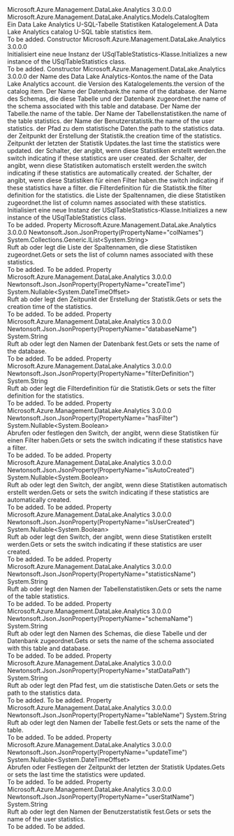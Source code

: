 <Type Name="USqlTableStatistics" FullName="Microsoft.Azure.Management.DataLake.Analytics.Models.USqlTableStatistics">
  <TypeSignature Language="C#" Value="public class USqlTableStatistics : Microsoft.Azure.Management.DataLake.Analytics.Models.CatalogItem" />
  <TypeSignature Language="ILAsm" Value=".class public auto ansi beforefieldinit USqlTableStatistics extends Microsoft.Azure.Management.DataLake.Analytics.Models.CatalogItem" />
  <TypeSignature Language="DocId" Value="T:Microsoft.Azure.Management.DataLake.Analytics.Models.USqlTableStatistics" />
  <TypeSignature Language="VB.NET" Value="Public Class USqlTableStatistics&#xA;Inherits CatalogItem" />
  <TypeSignature Language="F#" Value="type USqlTableStatistics = class&#xA;    inherit CatalogItem" />
  <AssemblyInfo>
    <AssemblyName>Microsoft.Azure.Management.DataLake.Analytics</AssemblyName>
    <AssemblyVersion>3.0.0.0</AssemblyVersion>
  </AssemblyInfo>
  <Base>
    <BaseTypeName>Microsoft.Azure.Management.DataLake.Analytics.Models.CatalogItem</BaseTypeName>
  </Base>
  <Interfaces />
  <Docs>
    <summary>
            <span data-ttu-id="00d2b-101">Ein Data Lake Analytics U-SQL-Tabelle Statistiken Katalogelement.</span><span class="sxs-lookup"><span data-stu-id="00d2b-101">A Data Lake Analytics catalog U-SQL table statistics item.</span></span>
            </summary>
    <remarks>To be added.</remarks>
  </Docs>
  <Members>
    <Member MemberName=".ctor">
      <MemberSignature Language="C#" Value="public USqlTableStatistics ();" />
      <MemberSignature Language="ILAsm" Value=".method public hidebysig specialname rtspecialname instance void .ctor() cil managed" />
      <MemberSignature Language="DocId" Value="M:Microsoft.Azure.Management.DataLake.Analytics.Models.USqlTableStatistics.#ctor" />
      <MemberSignature Language="VB.NET" Value="Public Sub New ()" />
      <MemberType>Constructor</MemberType>
      <AssemblyInfo>
        <AssemblyName>Microsoft.Azure.Management.DataLake.Analytics</AssemblyName>
        <AssemblyVersion>3.0.0.0</AssemblyVersion>
      </AssemblyInfo>
      <Parameters />
      <Docs>
        <summary>
            <span data-ttu-id="00d2b-102">Initialisiert eine neue Instanz der USqlTableStatistics-Klasse.</span><span class="sxs-lookup"><span data-stu-id="00d2b-102">Initializes a new instance of the USqlTableStatistics class.</span></span>
            </summary>
        <remarks>To be added.</remarks>
      </Docs>
    </Member>
    <Member MemberName=".ctor">
      <MemberSignature Language="C#" Value="public USqlTableStatistics (string computeAccountName = null, Nullable&lt;Guid&gt; version = null, string databaseName = null, string schemaName = null, string tableName = null, string name = null, string userStatName = null, string statDataPath = null, Nullable&lt;DateTimeOffset&gt; createTime = null, Nullable&lt;DateTimeOffset&gt; updateTime = null, Nullable&lt;bool&gt; isUserCreated = null, Nullable&lt;bool&gt; isAutoCreated = null, Nullable&lt;bool&gt; hasFilter = null, string filterDefinition = null, System.Collections.Generic.IList&lt;string&gt; colNames = null);" />
      <MemberSignature Language="ILAsm" Value=".method public hidebysig specialname rtspecialname instance void .ctor(string computeAccountName, valuetype System.Nullable`1&lt;valuetype System.Guid&gt; version, string databaseName, string schemaName, string tableName, string name, string userStatName, string statDataPath, valuetype System.Nullable`1&lt;valuetype System.DateTimeOffset&gt; createTime, valuetype System.Nullable`1&lt;valuetype System.DateTimeOffset&gt; updateTime, valuetype System.Nullable`1&lt;bool&gt; isUserCreated, valuetype System.Nullable`1&lt;bool&gt; isAutoCreated, valuetype System.Nullable`1&lt;bool&gt; hasFilter, string filterDefinition, class System.Collections.Generic.IList`1&lt;string&gt; colNames) cil managed" />
      <MemberSignature Language="DocId" Value="M:Microsoft.Azure.Management.DataLake.Analytics.Models.USqlTableStatistics.#ctor(System.String,System.Nullable{System.Guid},System.String,System.String,System.String,System.String,System.String,System.String,System.Nullable{System.DateTimeOffset},System.Nullable{System.DateTimeOffset},System.Nullable{System.Boolean},System.Nullable{System.Boolean},System.Nullable{System.Boolean},System.String,System.Collections.Generic.IList{System.String})" />
      <MemberSignature Language="VB.NET" Value="Public Sub New (Optional computeAccountName As String = null, Optional version As Nullable(Of Guid) = null, Optional databaseName As String = null, Optional schemaName As String = null, Optional tableName As String = null, Optional name As String = null, Optional userStatName As String = null, Optional statDataPath As String = null, Optional createTime As Nullable(Of DateTimeOffset) = null, Optional updateTime As Nullable(Of DateTimeOffset) = null, Optional isUserCreated As Nullable(Of Boolean) = null, Optional isAutoCreated As Nullable(Of Boolean) = null, Optional hasFilter As Nullable(Of Boolean) = null, Optional filterDefinition As String = null, Optional colNames As IList(Of String) = null)" />
      <MemberSignature Language="F#" Value="new Microsoft.Azure.Management.DataLake.Analytics.Models.USqlTableStatistics : string * Nullable&lt;Guid&gt; * string * string * string * string * string * string * Nullable&lt;DateTimeOffset&gt; * Nullable&lt;DateTimeOffset&gt; * Nullable&lt;bool&gt; * Nullable&lt;bool&gt; * Nullable&lt;bool&gt; * string * System.Collections.Generic.IList&lt;string&gt; -&gt; Microsoft.Azure.Management.DataLake.Analytics.Models.USqlTableStatistics" Usage="new Microsoft.Azure.Management.DataLake.Analytics.Models.USqlTableStatistics (computeAccountName, version, databaseName, schemaName, tableName, name, userStatName, statDataPath, createTime, updateTime, isUserCreated, isAutoCreated, hasFilter, filterDefinition, colNames)" />
      <MemberType>Constructor</MemberType>
      <AssemblyInfo>
        <AssemblyName>Microsoft.Azure.Management.DataLake.Analytics</AssemblyName>
        <AssemblyVersion>3.0.0.0</AssemblyVersion>
      </AssemblyInfo>
      <Parameters>
        <Parameter Name="computeAccountName" Type="System.String" />
        <Parameter Name="version" Type="System.Nullable&lt;System.Guid&gt;" />
        <Parameter Name="databaseName" Type="System.String" />
        <Parameter Name="schemaName" Type="System.String" />
        <Parameter Name="tableName" Type="System.String" />
        <Parameter Name="name" Type="System.String" />
        <Parameter Name="userStatName" Type="System.String" />
        <Parameter Name="statDataPath" Type="System.String" />
        <Parameter Name="createTime" Type="System.Nullable&lt;System.DateTimeOffset&gt;" />
        <Parameter Name="updateTime" Type="System.Nullable&lt;System.DateTimeOffset&gt;" />
        <Parameter Name="isUserCreated" Type="System.Nullable&lt;System.Boolean&gt;" />
        <Parameter Name="isAutoCreated" Type="System.Nullable&lt;System.Boolean&gt;" />
        <Parameter Name="hasFilter" Type="System.Nullable&lt;System.Boolean&gt;" />
        <Parameter Name="filterDefinition" Type="System.String" />
        <Parameter Name="colNames" Type="System.Collections.Generic.IList&lt;System.String&gt;" />
      </Parameters>
      <Docs>
        <param name="computeAccountName"><span data-ttu-id="00d2b-103">der Name des Data Lake Analytics-Kontos.</span><span class="sxs-lookup"><span data-stu-id="00d2b-103">the name of the Data Lake Analytics account.</span></span></param>
        <param name="version"><span data-ttu-id="00d2b-104">die Version des Katalogelements.</span><span class="sxs-lookup"><span data-stu-id="00d2b-104">the version of the catalog item.</span></span></param>
        <param name="databaseName"><span data-ttu-id="00d2b-105">Der Name der Datenbank.</span><span class="sxs-lookup"><span data-stu-id="00d2b-105">the name of the database.</span></span></param>
        <param name="schemaName"><span data-ttu-id="00d2b-106">der Name des Schemas, die diese Tabelle und der Datenbank zugeordnet.</span><span class="sxs-lookup"><span data-stu-id="00d2b-106">the name of the schema associated with this table and database.</span></span></param>
        <param name="tableName"><span data-ttu-id="00d2b-107">Der Name der Tabelle.</span><span class="sxs-lookup"><span data-stu-id="00d2b-107">the name of the table.</span></span></param>
        <param name="name"><span data-ttu-id="00d2b-108">Der Name der Tabellenstatistiken.</span><span class="sxs-lookup"><span data-stu-id="00d2b-108">the name of the table statistics.</span></span></param>
        <param name="userStatName"><span data-ttu-id="00d2b-109">der Name der Benutzerstatistik.</span><span class="sxs-lookup"><span data-stu-id="00d2b-109">the name of the user statistics.</span></span></param>
        <param name="statDataPath"><span data-ttu-id="00d2b-110">der Pfad zu dem statistische Daten.</span><span class="sxs-lookup"><span data-stu-id="00d2b-110">the path to the statistics data.</span></span></param>
        <param name="createTime"><span data-ttu-id="00d2b-111">der Zeitpunkt der Erstellung der Statistik.</span><span class="sxs-lookup"><span data-stu-id="00d2b-111">the creation time of the statistics.</span></span></param>
        <param name="updateTime"><span data-ttu-id="00d2b-112">Zeitpunkt der letzten der Statistik Updates.</span><span class="sxs-lookup"><span data-stu-id="00d2b-112">the last time the statistics were updated.</span></span></param>
        <param name="isUserCreated"><span data-ttu-id="00d2b-113">der Schalter, der angibt, wenn diese Statistiken erstellt werden.</span><span class="sxs-lookup"><span data-stu-id="00d2b-113">the switch indicating if these statistics are user created.</span></span></param>
        <param name="isAutoCreated"><span data-ttu-id="00d2b-114">der Schalter, der angibt, wenn diese Statistiken automatisch erstellt werden.</span><span class="sxs-lookup"><span data-stu-id="00d2b-114">the switch indicating if these statistics are automatically created.</span></span></param>
        <param name="hasFilter"><span data-ttu-id="00d2b-115">der Schalter, der angibt, wenn diese Statistiken für einen Filter haben.</span><span class="sxs-lookup"><span data-stu-id="00d2b-115">the switch indicating if these statistics have a filter.</span></span></param>
        <param name="filterDefinition"><span data-ttu-id="00d2b-116">die Filterdefinition für die Statistik.</span><span class="sxs-lookup"><span data-stu-id="00d2b-116">the filter definition for the statistics.</span></span></param>
        <param name="colNames"><span data-ttu-id="00d2b-117">die Liste der Spaltennamen, die diese Statistiken zugeordnet.</span><span class="sxs-lookup"><span data-stu-id="00d2b-117">the list of column names associated with these statistics.</span></span></param>
        <summary>
            <span data-ttu-id="00d2b-118">Initialisiert eine neue Instanz der USqlTableStatistics-Klasse.</span><span class="sxs-lookup"><span data-stu-id="00d2b-118">Initializes a new instance of the USqlTableStatistics class.</span></span>
            </summary>
        <remarks>To be added.</remarks>
      </Docs>
    </Member>
    <Member MemberName="ColNames">
      <MemberSignature Language="C#" Value="public System.Collections.Generic.IList&lt;string&gt; ColNames { get; set; }" />
      <MemberSignature Language="ILAsm" Value=".property instance class System.Collections.Generic.IList`1&lt;string&gt; ColNames" />
      <MemberSignature Language="DocId" Value="P:Microsoft.Azure.Management.DataLake.Analytics.Models.USqlTableStatistics.ColNames" />
      <MemberSignature Language="VB.NET" Value="Public Property ColNames As IList(Of String)" />
      <MemberSignature Language="F#" Value="member this.ColNames : System.Collections.Generic.IList&lt;string&gt; with get, set" Usage="Microsoft.Azure.Management.DataLake.Analytics.Models.USqlTableStatistics.ColNames" />
      <MemberType>Property</MemberType>
      <AssemblyInfo>
        <AssemblyName>Microsoft.Azure.Management.DataLake.Analytics</AssemblyName>
        <AssemblyVersion>3.0.0.0</AssemblyVersion>
      </AssemblyInfo>
      <Attributes>
        <Attribute>
          <AttributeName>Newtonsoft.Json.JsonProperty(PropertyName="colNames")</AttributeName>
        </Attribute>
      </Attributes>
      <ReturnValue>
        <ReturnType>System.Collections.Generic.IList&lt;System.String&gt;</ReturnType>
      </ReturnValue>
      <Docs>
        <summary>
            <span data-ttu-id="00d2b-119">Ruft ab oder legt die Liste der Spaltennamen, die diese Statistiken zugeordnet.</span><span class="sxs-lookup"><span data-stu-id="00d2b-119">Gets or sets the list of column names associated with these statistics.</span></span>
            </summary>
        <value>To be added.</value>
        <remarks>To be added.</remarks>
      </Docs>
    </Member>
    <Member MemberName="CreateTime">
      <MemberSignature Language="C#" Value="public Nullable&lt;DateTimeOffset&gt; CreateTime { get; set; }" />
      <MemberSignature Language="ILAsm" Value=".property instance valuetype System.Nullable`1&lt;valuetype System.DateTimeOffset&gt; CreateTime" />
      <MemberSignature Language="DocId" Value="P:Microsoft.Azure.Management.DataLake.Analytics.Models.USqlTableStatistics.CreateTime" />
      <MemberSignature Language="VB.NET" Value="Public Property CreateTime As Nullable(Of DateTimeOffset)" />
      <MemberSignature Language="F#" Value="member this.CreateTime : Nullable&lt;DateTimeOffset&gt; with get, set" Usage="Microsoft.Azure.Management.DataLake.Analytics.Models.USqlTableStatistics.CreateTime" />
      <MemberType>Property</MemberType>
      <AssemblyInfo>
        <AssemblyName>Microsoft.Azure.Management.DataLake.Analytics</AssemblyName>
        <AssemblyVersion>3.0.0.0</AssemblyVersion>
      </AssemblyInfo>
      <Attributes>
        <Attribute>
          <AttributeName>Newtonsoft.Json.JsonProperty(PropertyName="createTime")</AttributeName>
        </Attribute>
      </Attributes>
      <ReturnValue>
        <ReturnType>System.Nullable&lt;System.DateTimeOffset&gt;</ReturnType>
      </ReturnValue>
      <Docs>
        <summary>
            <span data-ttu-id="00d2b-120">Ruft ab oder legt den Zeitpunkt der Erstellung der Statistik.</span><span class="sxs-lookup"><span data-stu-id="00d2b-120">Gets or sets the creation time of the statistics.</span></span>
            </summary>
        <value>To be added.</value>
        <remarks>To be added.</remarks>
      </Docs>
    </Member>
    <Member MemberName="DatabaseName">
      <MemberSignature Language="C#" Value="public string DatabaseName { get; set; }" />
      <MemberSignature Language="ILAsm" Value=".property instance string DatabaseName" />
      <MemberSignature Language="DocId" Value="P:Microsoft.Azure.Management.DataLake.Analytics.Models.USqlTableStatistics.DatabaseName" />
      <MemberSignature Language="VB.NET" Value="Public Property DatabaseName As String" />
      <MemberSignature Language="F#" Value="member this.DatabaseName : string with get, set" Usage="Microsoft.Azure.Management.DataLake.Analytics.Models.USqlTableStatistics.DatabaseName" />
      <MemberType>Property</MemberType>
      <AssemblyInfo>
        <AssemblyName>Microsoft.Azure.Management.DataLake.Analytics</AssemblyName>
        <AssemblyVersion>3.0.0.0</AssemblyVersion>
      </AssemblyInfo>
      <Attributes>
        <Attribute>
          <AttributeName>Newtonsoft.Json.JsonProperty(PropertyName="databaseName")</AttributeName>
        </Attribute>
      </Attributes>
      <ReturnValue>
        <ReturnType>System.String</ReturnType>
      </ReturnValue>
      <Docs>
        <summary>
            <span data-ttu-id="00d2b-121">Ruft ab oder legt den Namen der Datenbank fest.</span><span class="sxs-lookup"><span data-stu-id="00d2b-121">Gets or sets the name of the database.</span></span>
            </summary>
        <value>To be added.</value>
        <remarks>To be added.</remarks>
      </Docs>
    </Member>
    <Member MemberName="FilterDefinition">
      <MemberSignature Language="C#" Value="public string FilterDefinition { get; set; }" />
      <MemberSignature Language="ILAsm" Value=".property instance string FilterDefinition" />
      <MemberSignature Language="DocId" Value="P:Microsoft.Azure.Management.DataLake.Analytics.Models.USqlTableStatistics.FilterDefinition" />
      <MemberSignature Language="VB.NET" Value="Public Property FilterDefinition As String" />
      <MemberSignature Language="F#" Value="member this.FilterDefinition : string with get, set" Usage="Microsoft.Azure.Management.DataLake.Analytics.Models.USqlTableStatistics.FilterDefinition" />
      <MemberType>Property</MemberType>
      <AssemblyInfo>
        <AssemblyName>Microsoft.Azure.Management.DataLake.Analytics</AssemblyName>
        <AssemblyVersion>3.0.0.0</AssemblyVersion>
      </AssemblyInfo>
      <Attributes>
        <Attribute>
          <AttributeName>Newtonsoft.Json.JsonProperty(PropertyName="filterDefinition")</AttributeName>
        </Attribute>
      </Attributes>
      <ReturnValue>
        <ReturnType>System.String</ReturnType>
      </ReturnValue>
      <Docs>
        <summary>
            <span data-ttu-id="00d2b-122">Ruft ab oder legt die Filterdefinition für die Statistik.</span><span class="sxs-lookup"><span data-stu-id="00d2b-122">Gets or sets the filter definition for the statistics.</span></span>
            </summary>
        <value>To be added.</value>
        <remarks>To be added.</remarks>
      </Docs>
    </Member>
    <Member MemberName="HasFilter">
      <MemberSignature Language="C#" Value="public Nullable&lt;bool&gt; HasFilter { get; set; }" />
      <MemberSignature Language="ILAsm" Value=".property instance valuetype System.Nullable`1&lt;bool&gt; HasFilter" />
      <MemberSignature Language="DocId" Value="P:Microsoft.Azure.Management.DataLake.Analytics.Models.USqlTableStatistics.HasFilter" />
      <MemberSignature Language="VB.NET" Value="Public Property HasFilter As Nullable(Of Boolean)" />
      <MemberSignature Language="F#" Value="member this.HasFilter : Nullable&lt;bool&gt; with get, set" Usage="Microsoft.Azure.Management.DataLake.Analytics.Models.USqlTableStatistics.HasFilter" />
      <MemberType>Property</MemberType>
      <AssemblyInfo>
        <AssemblyName>Microsoft.Azure.Management.DataLake.Analytics</AssemblyName>
        <AssemblyVersion>3.0.0.0</AssemblyVersion>
      </AssemblyInfo>
      <Attributes>
        <Attribute>
          <AttributeName>Newtonsoft.Json.JsonProperty(PropertyName="hasFilter")</AttributeName>
        </Attribute>
      </Attributes>
      <ReturnValue>
        <ReturnType>System.Nullable&lt;System.Boolean&gt;</ReturnType>
      </ReturnValue>
      <Docs>
        <summary>
            <span data-ttu-id="00d2b-123">Abrufen oder festlegen den Switch, der angibt, wenn diese Statistiken für einen Filter haben.</span><span class="sxs-lookup"><span data-stu-id="00d2b-123">Gets or sets the switch indicating if these statistics have a filter.</span></span>
            </summary>
        <value>To be added.</value>
        <remarks>To be added.</remarks>
      </Docs>
    </Member>
    <Member MemberName="IsAutoCreated">
      <MemberSignature Language="C#" Value="public Nullable&lt;bool&gt; IsAutoCreated { get; set; }" />
      <MemberSignature Language="ILAsm" Value=".property instance valuetype System.Nullable`1&lt;bool&gt; IsAutoCreated" />
      <MemberSignature Language="DocId" Value="P:Microsoft.Azure.Management.DataLake.Analytics.Models.USqlTableStatistics.IsAutoCreated" />
      <MemberSignature Language="VB.NET" Value="Public Property IsAutoCreated As Nullable(Of Boolean)" />
      <MemberSignature Language="F#" Value="member this.IsAutoCreated : Nullable&lt;bool&gt; with get, set" Usage="Microsoft.Azure.Management.DataLake.Analytics.Models.USqlTableStatistics.IsAutoCreated" />
      <MemberType>Property</MemberType>
      <AssemblyInfo>
        <AssemblyName>Microsoft.Azure.Management.DataLake.Analytics</AssemblyName>
        <AssemblyVersion>3.0.0.0</AssemblyVersion>
      </AssemblyInfo>
      <Attributes>
        <Attribute>
          <AttributeName>Newtonsoft.Json.JsonProperty(PropertyName="isAutoCreated")</AttributeName>
        </Attribute>
      </Attributes>
      <ReturnValue>
        <ReturnType>System.Nullable&lt;System.Boolean&gt;</ReturnType>
      </ReturnValue>
      <Docs>
        <summary>
            <span data-ttu-id="00d2b-124">Ruft ab oder legt den Switch, der angibt, wenn diese Statistiken automatisch erstellt werden.</span><span class="sxs-lookup"><span data-stu-id="00d2b-124">Gets or sets the switch indicating if these statistics are automatically created.</span></span>
            </summary>
        <value>To be added.</value>
        <remarks>To be added.</remarks>
      </Docs>
    </Member>
    <Member MemberName="IsUserCreated">
      <MemberSignature Language="C#" Value="public Nullable&lt;bool&gt; IsUserCreated { get; set; }" />
      <MemberSignature Language="ILAsm" Value=".property instance valuetype System.Nullable`1&lt;bool&gt; IsUserCreated" />
      <MemberSignature Language="DocId" Value="P:Microsoft.Azure.Management.DataLake.Analytics.Models.USqlTableStatistics.IsUserCreated" />
      <MemberSignature Language="VB.NET" Value="Public Property IsUserCreated As Nullable(Of Boolean)" />
      <MemberSignature Language="F#" Value="member this.IsUserCreated : Nullable&lt;bool&gt; with get, set" Usage="Microsoft.Azure.Management.DataLake.Analytics.Models.USqlTableStatistics.IsUserCreated" />
      <MemberType>Property</MemberType>
      <AssemblyInfo>
        <AssemblyName>Microsoft.Azure.Management.DataLake.Analytics</AssemblyName>
        <AssemblyVersion>3.0.0.0</AssemblyVersion>
      </AssemblyInfo>
      <Attributes>
        <Attribute>
          <AttributeName>Newtonsoft.Json.JsonProperty(PropertyName="isUserCreated")</AttributeName>
        </Attribute>
      </Attributes>
      <ReturnValue>
        <ReturnType>System.Nullable&lt;System.Boolean&gt;</ReturnType>
      </ReturnValue>
      <Docs>
        <summary>
            <span data-ttu-id="00d2b-125">Ruft ab oder legt den Switch, der angibt, wenn diese Statistiken erstellt werden.</span><span class="sxs-lookup"><span data-stu-id="00d2b-125">Gets or sets the switch indicating if these statistics are user created.</span></span>
            </summary>
        <value>To be added.</value>
        <remarks>To be added.</remarks>
      </Docs>
    </Member>
    <Member MemberName="Name">
      <MemberSignature Language="C#" Value="public string Name { get; set; }" />
      <MemberSignature Language="ILAsm" Value=".property instance string Name" />
      <MemberSignature Language="DocId" Value="P:Microsoft.Azure.Management.DataLake.Analytics.Models.USqlTableStatistics.Name" />
      <MemberSignature Language="VB.NET" Value="Public Property Name As String" />
      <MemberSignature Language="F#" Value="member this.Name : string with get, set" Usage="Microsoft.Azure.Management.DataLake.Analytics.Models.USqlTableStatistics.Name" />
      <MemberType>Property</MemberType>
      <AssemblyInfo>
        <AssemblyName>Microsoft.Azure.Management.DataLake.Analytics</AssemblyName>
        <AssemblyVersion>3.0.0.0</AssemblyVersion>
      </AssemblyInfo>
      <Attributes>
        <Attribute>
          <AttributeName>Newtonsoft.Json.JsonProperty(PropertyName="statisticsName")</AttributeName>
        </Attribute>
      </Attributes>
      <ReturnValue>
        <ReturnType>System.String</ReturnType>
      </ReturnValue>
      <Docs>
        <summary>
            <span data-ttu-id="00d2b-126">Ruft ab oder legt den Namen der Tabellenstatistiken.</span><span class="sxs-lookup"><span data-stu-id="00d2b-126">Gets or sets the name of the table statistics.</span></span>
            </summary>
        <value>To be added.</value>
        <remarks>To be added.</remarks>
      </Docs>
    </Member>
    <Member MemberName="SchemaName">
      <MemberSignature Language="C#" Value="public string SchemaName { get; set; }" />
      <MemberSignature Language="ILAsm" Value=".property instance string SchemaName" />
      <MemberSignature Language="DocId" Value="P:Microsoft.Azure.Management.DataLake.Analytics.Models.USqlTableStatistics.SchemaName" />
      <MemberSignature Language="VB.NET" Value="Public Property SchemaName As String" />
      <MemberSignature Language="F#" Value="member this.SchemaName : string with get, set" Usage="Microsoft.Azure.Management.DataLake.Analytics.Models.USqlTableStatistics.SchemaName" />
      <MemberType>Property</MemberType>
      <AssemblyInfo>
        <AssemblyName>Microsoft.Azure.Management.DataLake.Analytics</AssemblyName>
        <AssemblyVersion>3.0.0.0</AssemblyVersion>
      </AssemblyInfo>
      <Attributes>
        <Attribute>
          <AttributeName>Newtonsoft.Json.JsonProperty(PropertyName="schemaName")</AttributeName>
        </Attribute>
      </Attributes>
      <ReturnValue>
        <ReturnType>System.String</ReturnType>
      </ReturnValue>
      <Docs>
        <summary>
            <span data-ttu-id="00d2b-127">Ruft ab oder legt den Namen des Schemas, die diese Tabelle und der Datenbank zugeordnet.</span><span class="sxs-lookup"><span data-stu-id="00d2b-127">Gets or sets the name of the schema associated with this table and database.</span></span>
            </summary>
        <value>To be added.</value>
        <remarks>To be added.</remarks>
      </Docs>
    </Member>
    <Member MemberName="StatDataPath">
      <MemberSignature Language="C#" Value="public string StatDataPath { get; set; }" />
      <MemberSignature Language="ILAsm" Value=".property instance string StatDataPath" />
      <MemberSignature Language="DocId" Value="P:Microsoft.Azure.Management.DataLake.Analytics.Models.USqlTableStatistics.StatDataPath" />
      <MemberSignature Language="VB.NET" Value="Public Property StatDataPath As String" />
      <MemberSignature Language="F#" Value="member this.StatDataPath : string with get, set" Usage="Microsoft.Azure.Management.DataLake.Analytics.Models.USqlTableStatistics.StatDataPath" />
      <MemberType>Property</MemberType>
      <AssemblyInfo>
        <AssemblyName>Microsoft.Azure.Management.DataLake.Analytics</AssemblyName>
        <AssemblyVersion>3.0.0.0</AssemblyVersion>
      </AssemblyInfo>
      <Attributes>
        <Attribute>
          <AttributeName>Newtonsoft.Json.JsonProperty(PropertyName="statDataPath")</AttributeName>
        </Attribute>
      </Attributes>
      <ReturnValue>
        <ReturnType>System.String</ReturnType>
      </ReturnValue>
      <Docs>
        <summary>
            <span data-ttu-id="00d2b-128">Ruft ab oder legt den Pfad fest, um die statistische Daten.</span><span class="sxs-lookup"><span data-stu-id="00d2b-128">Gets or sets the path to the statistics data.</span></span>
            </summary>
        <value>To be added.</value>
        <remarks>To be added.</remarks>
      </Docs>
    </Member>
    <Member MemberName="TableName">
      <MemberSignature Language="C#" Value="public string TableName { get; set; }" />
      <MemberSignature Language="ILAsm" Value=".property instance string TableName" />
      <MemberSignature Language="DocId" Value="P:Microsoft.Azure.Management.DataLake.Analytics.Models.USqlTableStatistics.TableName" />
      <MemberSignature Language="VB.NET" Value="Public Property TableName As String" />
      <MemberSignature Language="F#" Value="member this.TableName : string with get, set" Usage="Microsoft.Azure.Management.DataLake.Analytics.Models.USqlTableStatistics.TableName" />
      <MemberType>Property</MemberType>
      <AssemblyInfo>
        <AssemblyName>Microsoft.Azure.Management.DataLake.Analytics</AssemblyName>
        <AssemblyVersion>3.0.0.0</AssemblyVersion>
      </AssemblyInfo>
      <Attributes>
        <Attribute>
          <AttributeName>Newtonsoft.Json.JsonProperty(PropertyName="tableName")</AttributeName>
        </Attribute>
      </Attributes>
      <ReturnValue>
        <ReturnType>System.String</ReturnType>
      </ReturnValue>
      <Docs>
        <summary>
            <span data-ttu-id="00d2b-129">Ruft ab oder legt den Namen der Tabelle fest.</span><span class="sxs-lookup"><span data-stu-id="00d2b-129">Gets or sets the name of the table.</span></span>
            </summary>
        <value>To be added.</value>
        <remarks>To be added.</remarks>
      </Docs>
    </Member>
    <Member MemberName="UpdateTime">
      <MemberSignature Language="C#" Value="public Nullable&lt;DateTimeOffset&gt; UpdateTime { get; set; }" />
      <MemberSignature Language="ILAsm" Value=".property instance valuetype System.Nullable`1&lt;valuetype System.DateTimeOffset&gt; UpdateTime" />
      <MemberSignature Language="DocId" Value="P:Microsoft.Azure.Management.DataLake.Analytics.Models.USqlTableStatistics.UpdateTime" />
      <MemberSignature Language="VB.NET" Value="Public Property UpdateTime As Nullable(Of DateTimeOffset)" />
      <MemberSignature Language="F#" Value="member this.UpdateTime : Nullable&lt;DateTimeOffset&gt; with get, set" Usage="Microsoft.Azure.Management.DataLake.Analytics.Models.USqlTableStatistics.UpdateTime" />
      <MemberType>Property</MemberType>
      <AssemblyInfo>
        <AssemblyName>Microsoft.Azure.Management.DataLake.Analytics</AssemblyName>
        <AssemblyVersion>3.0.0.0</AssemblyVersion>
      </AssemblyInfo>
      <Attributes>
        <Attribute>
          <AttributeName>Newtonsoft.Json.JsonProperty(PropertyName="updateTime")</AttributeName>
        </Attribute>
      </Attributes>
      <ReturnValue>
        <ReturnType>System.Nullable&lt;System.DateTimeOffset&gt;</ReturnType>
      </ReturnValue>
      <Docs>
        <summary>
            <span data-ttu-id="00d2b-130">Abrufen oder Festlegen der Zeitpunkt der letzten der Statistik Updates.</span><span class="sxs-lookup"><span data-stu-id="00d2b-130">Gets or sets the last time the statistics were updated.</span></span>
            </summary>
        <value>To be added.</value>
        <remarks>To be added.</remarks>
      </Docs>
    </Member>
    <Member MemberName="UserStatName">
      <MemberSignature Language="C#" Value="public string UserStatName { get; set; }" />
      <MemberSignature Language="ILAsm" Value=".property instance string UserStatName" />
      <MemberSignature Language="DocId" Value="P:Microsoft.Azure.Management.DataLake.Analytics.Models.USqlTableStatistics.UserStatName" />
      <MemberSignature Language="VB.NET" Value="Public Property UserStatName As String" />
      <MemberSignature Language="F#" Value="member this.UserStatName : string with get, set" Usage="Microsoft.Azure.Management.DataLake.Analytics.Models.USqlTableStatistics.UserStatName" />
      <MemberType>Property</MemberType>
      <AssemblyInfo>
        <AssemblyName>Microsoft.Azure.Management.DataLake.Analytics</AssemblyName>
        <AssemblyVersion>3.0.0.0</AssemblyVersion>
      </AssemblyInfo>
      <Attributes>
        <Attribute>
          <AttributeName>Newtonsoft.Json.JsonProperty(PropertyName="userStatName")</AttributeName>
        </Attribute>
      </Attributes>
      <ReturnValue>
        <ReturnType>System.String</ReturnType>
      </ReturnValue>
      <Docs>
        <summary>
            <span data-ttu-id="00d2b-131">Ruft ab oder legt den Namen der Benutzerstatistik fest.</span><span class="sxs-lookup"><span data-stu-id="00d2b-131">Gets or sets the name of the user statistics.</span></span>
            </summary>
        <value>To be added.</value>
        <remarks>To be added.</remarks>
      </Docs>
    </Member>
  </Members>
</Type>